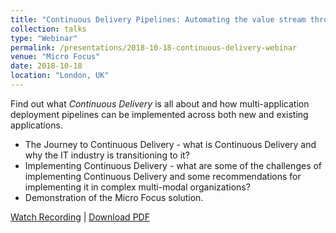 ```yaml
---
title: "Continuous Delivery Pipelines: Automating the value stream through Continuous Release"
collection: talks
type: "Webinar"
permalink: /presentations/2018-10-18-continuous-delivery-webinar
venue: "Micro Focus"
date: 2018-10-18
location: "London, UK"
---
```


Find out what _Continuous Delivery_ is all about and how multi-application deployment pipelines can be implemented across both new and existing applications.

 - The Journey to Continuous Delivery - what is Continuous Delivery and why the IT industry is transitioning to it?
 - Implementing Continuous Delivery - what are some of the challenges of implementing Continuous Delivery and some recommendations for implementing it in complex multi-modal organizations?
 - Demonstration of the Micro Focus solution.

[Watch Recording](https://attendee.gotowebinar.com/recording/1288802845103252737?assets=true) | [Download PDF](/files/pdf/Micro%20Focus%20-%20Continuous%20Delivery%20Pipelines%20-%20Automating%20the%20value%20stream.pdf)
